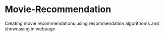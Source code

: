 # Movie-Recommendation
Creating movie recommendations using recommendation algorithoms and showcasing in webpage
